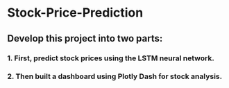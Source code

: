 # Stock-Price-Prediction
## Develop this project into two parts:
### 1. First, predict stock prices using the LSTM neural network.
### 2. Then built a dashboard using Plotly Dash for stock analysis.
